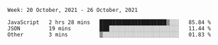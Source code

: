<!--START_SECTION:waka-->
```text
Week: 20 October, 2021 - 26 October, 2021

JavaScript   2 hrs 28 mins   █████████████████████▒░░░   85.84 % 
JSON         19 mins         ███░░░░░░░░░░░░░░░░░░░░░░   11.44 % 
Other        3 mins          ▒░░░░░░░░░░░░░░░░░░░░░░░░   01.83 % 
```
<!--END_SECTION:waka-->

